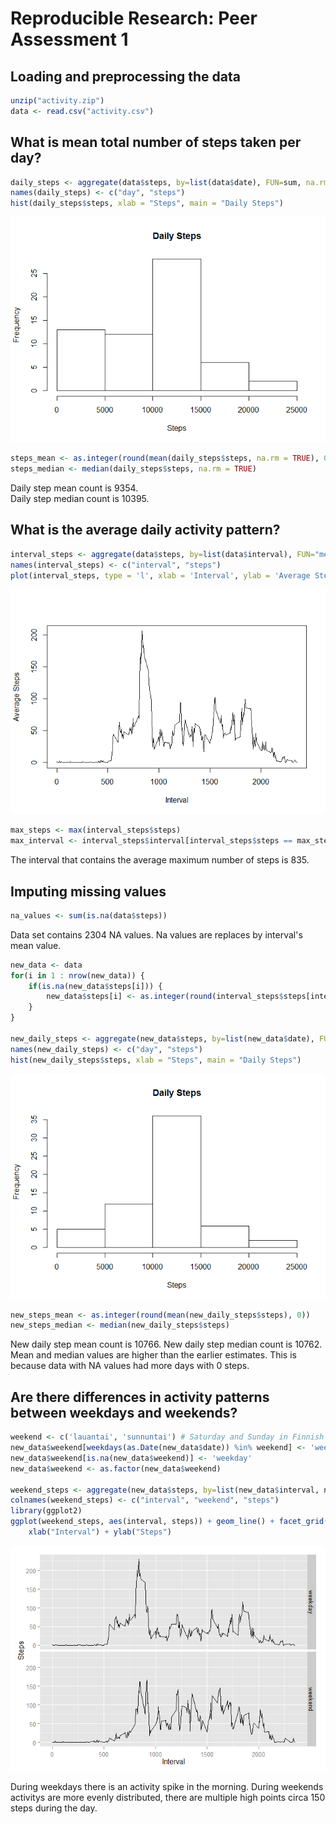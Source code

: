 # Reproducible Research: Peer Assessment 1


## Loading and preprocessing the data


```r
unzip("activity.zip")
data <- read.csv("activity.csv")
```

## What is mean total number of steps taken per day?


```r
daily_steps <- aggregate(data$steps, by=list(data$date), FUN=sum, na.rm=TRUE)
names(daily_steps) <- c("day", "steps")
hist(daily_steps$steps, xlab = "Steps", main = "Daily Steps")
```

![](PA1_template_files/figure-html/unnamed-chunk-2-1.png) 


```r
steps_mean <- as.integer(round(mean(daily_steps$steps, na.rm = TRUE), 0))
steps_median <- median(daily_steps$steps, na.rm = TRUE)
```

Daily step mean count is 9354.  
Daily step median count is 10395.

## What is the average daily activity pattern?


```r
interval_steps <- aggregate(data$steps, by=list(data$interval), FUN="mean", na.action=na.pass, na.rm=TRUE)
names(interval_steps) <- c("interval", "steps")
plot(interval_steps, type = 'l', xlab = 'Interval', ylab = 'Average Steps')
```

![](PA1_template_files/figure-html/unnamed-chunk-4-1.png) 

```r
max_steps <- max(interval_steps$steps)
max_interval <- interval_steps$interval[interval_steps$steps == max_steps]
```

The interval that contains the average maximum number of steps is 835.

## Imputing missing values


```r
na_values <- sum(is.na(data$steps))
```

Data set contains 2304 NA values. Na values are replaces by interval's mean value.


```r
new_data <- data
for(i in 1 : nrow(new_data)) {
    if(is.na(new_data$steps[i])) {
        new_data$steps[i] <- as.integer(round(interval_steps$steps[interval_steps$interval == new_data$interval[i]], 0))
    }
}

new_daily_steps <- aggregate(new_data$steps, by=list(new_data$date), FUN=sum)
names(new_daily_steps) <- c("day", "steps")
hist(new_daily_steps$steps, xlab = "Steps", main = "Daily Steps")
```

![](PA1_template_files/figure-html/unnamed-chunk-6-1.png) 


```r
new_steps_mean <- as.integer(round(mean(new_daily_steps$steps), 0))
new_steps_median <- median(new_daily_steps$steps)
```

New daily step mean count is 10766. New daily step median count is 10762.  
Mean and median values are higher than the earlier estimates.  This is because data with NA values had more days with 0 steps.

## Are there differences in activity patterns between weekdays and weekends?

```r
weekend <- c('lauantai', 'sunnuntai') # Saturday and Sunday in Finnish
new_data$weekend[weekdays(as.Date(new_data$date)) %in% weekend] <- 'weekend'
new_data$weekend[is.na(new_data$weekend)] <- 'weekday'
new_data$weekend <- as.factor(new_data$weekend)

weekend_steps <- aggregate(new_data$steps, by=list(new_data$interval, new_data$weekend), FUN=mean)
colnames(weekend_steps) <- c("interval", "weekend", "steps")
library(ggplot2)
ggplot(weekend_steps, aes(interval, steps)) + geom_line() + facet_grid(weekend ~ .) +
    xlab("Interval") + ylab("Steps")
```

![](PA1_template_files/figure-html/unnamed-chunk-8-1.png) 

During weekdays there is an activity spike in the morning. During weekends activitys are more evenly distributed, there are multiple high points circa 150 steps during the day.
